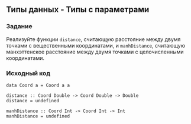 ## Типы данных - Типы с параметрами

### Задание

Реализуйте функции `distance`, считающую расстояние между двумя точками с вещественными координатами, и `manhDistance`, считающую манхэттенское расстояние между двумя точками с целочисленными координатами.

### Исходный код

```
data Coord a = Coord a a

distance :: Coord Double -> Coord Double -> Double
distance = undefined

manhDistance :: Coord Int -> Coord Int -> Int
manhDistance = undefined
```
